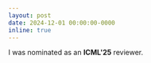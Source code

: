 ```yaml
---
layout: post
date: 2024-12-01 00:00:00-0000
inline: true
---
```


I was nominated as an **ICML'25** reviewer.
